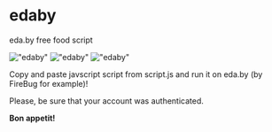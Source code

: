 edaby
=====

eda.by free food script

!["edaby"](http://c2n.me/j84CIB.jpg "edaby")
!["edaby"](http://c2n.me/j96tdn.jpg "edaby")
!["edaby"](http://c2n.me/j8U8Zf.jpg "edaby")

Copy and paste javscript script from script.js and run it on eda.by (by FireBug for example)!

Please, be sure that your account was authenticated.

**Bon appetit!**

